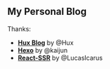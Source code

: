
## My Personal Blog

Thanks:

- [**Hux Blog**](https://github.com/Huxpro/huxpro.github.io) by @Hux
- [**Hexo**](https://github.com/Kaijun/hexo-theme-huxblog) by @kaijun
- [**React-SSR**](https://github.com/LucasIcarus/huxpro.github.io/tree/ssr) by @LucasIcarus
